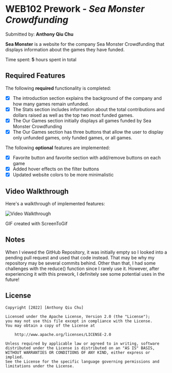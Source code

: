 # WEB102 Prework - _Sea Monster Crowdfunding_

Submitted by: **Anthony Qiu Chu**

**Sea Monster** is a website for the company Sea Monster Crowdfunding that displays information about the games they have funded.

Time spent: **5** hours spent in total

## Required Features

The following **required** functionality is completed:

- [x] The introduction section explains the background of the company and how many games remain unfunded.
- [x] The Stats section includes information about the total contributions and dollars raised as well as the top two most funded games.
- [x] The Our Games section initially displays all games funded by Sea Monster Crowdfunding
- [x] The Our Games section has three buttons that allow the user to display only unfunded games, only funded games, or all games.

The following **optional** features are implemented:

- [x] Favorite button and favorite section with add/remove buttons on each game
- [x] Added hover effects on the filter buttons
- [x] Updated website colors to be more minimalistic

## Video Walkthrough

Here's a walkthrough of implemented features:

<img src='https://github.com/antqiu/web102_prework/blob/main/web102_prework.gif' title='Video Walkthrough' width='' alt='Video Walkthrough' />

<!-- Replace this with whatever GIF tool you used! -->

GIF created with ScreenToGif

<!-- Recommended tools:
[Kap](https://getkap.co/) for macOS
[ScreenToGif](https://www.screentogif.com/) for Windows
[peek](https://github.com/phw/peek) for Linux. -->

## Notes

When I viewed the GitHub Repository, it was initially empty so I looked into a pending pull request and used that code instead. That may be why my repository may be several commits behind. Other than that, I had some challenges with the reduce() function since I rarely use it. However, after experiencing it with this prework, I definitely see some potential uses in the future!

## License

    Copyright [2022] [Anthony Qiu Chu]

    Licensed under the Apache License, Version 2.0 (the "License");
    you may not use this file except in compliance with the License.
    You may obtain a copy of the License at

        http://www.apache.org/licenses/LICENSE-2.0

    Unless required by applicable law or agreed to in writing, software
    distributed under the License is distributed on an "AS IS" BASIS,
    WITHOUT WARRANTIES OR CONDITIONS OF ANY KIND, either express or implied.
    See the License for the specific language governing permissions and
    limitations under the License.
